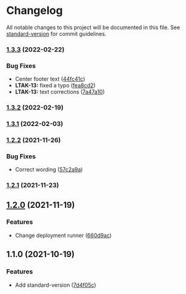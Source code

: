 # Changelog

All notable changes to this project will be documented in this file. See [standard-version](https://github.com/conventional-changelog/standard-version) for commit guidelines.

### [1.3.3](https://github.com/lenneTech/academy/compare/v1.3.2...v1.3.3) (2022-02-22)

### Bug Fixes

- Center footer text ([44fc41c](https://github.com/lenneTech/academy/commit/44fc41caf61ed19da678833bef7ab67b7207b8a6))
- **LTAK-13:** fixed a typo ([fea8cd2](https://github.com/lenneTech/academy/commit/fea8cd2a061dcdf5a0fdb6c2729704da6dad3f02))
- **LTAK-13:** text corrections ([7a47a10](https://github.com/lenneTech/academy/commit/7a47a10e08f19e41aac27f88d191bdd2edbf9c44))

### [1.3.2](https://github.com/lenneTech/academy/compare/v1.3.1...v1.3.2) (2022-02-19)

### [1.3.1](https://github.com/lenneTech/academy/compare/v1.3.0...v1.3.1) (2022-02-03)

### [1.2.2](https://github.com/lenneTech/academy/compare/v1.2.1...v1.2.2) (2021-11-26)

### Bug Fixes

- Correct wording ([57c2a9a](https://github.com/lenneTech/academy/commit/57c2a9abe8ab3833dcf198c5f488e5bb54f7a0e9))

### [1.2.1](https://github.com/lenneTech/academy/compare/v1.2.0...v1.2.1) (2021-11-23)

## [1.2.0](https://github.com/lenneTech/academy/compare/v1.1.0...v1.2.0) (2021-11-19)

### Features

- Change deployment runner ([660d9ac](https://github.com/lenneTech/academy/commit/660d9ac02466d8e06b69fea50004ea588838f507))

## 1.1.0 (2021-10-19)

### Features

- Add standard-version ([7d4f05c](https://github.com/lenneTech/academy/commit/7d4f05cef66fcf663f7612056d905916641a5829))
